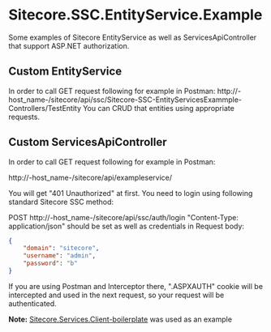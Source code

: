 # Sitecore.SSC.EntityService.Example

Some examples of Sitecore EntityService as well as ServicesApiController that support ASP.NET authorization.

## Custom EntityService

In order to call GET request following for example in Postman:
http://-host_name-/sitecore/api/ssc/Sitecore-SSC-EntityServicesExammple-Controllers/TestEntity
You can CRUD that entities using appropriate requests.

## Custom ServicesApiController

In order to call GET request following for example in Postman:

http://-host_name-/sitecore/api/exampleservice/

You will get "401 Unauthorized" at first. You need to login using following standard Sitecore SSC method:

POST http://-host_name-/sitecore/api/ssc/auth/login
"Content-Type: application/json" should be set as well as credentials in Request body:

```json
{
    "domain": "sitecore",
    "username": "admin",
    "password": "b"
}
```

If you are using Postman and Interceptor there, ".ASPXAUTH" cookie will be intercepted and used in the next request, so your request will be authenticated.

**Note:** [Sitecore.Services.Client-boilerplate](https://github.com/Sitecore/Sitecore.Services.Client-boilerplate) was used as an example
